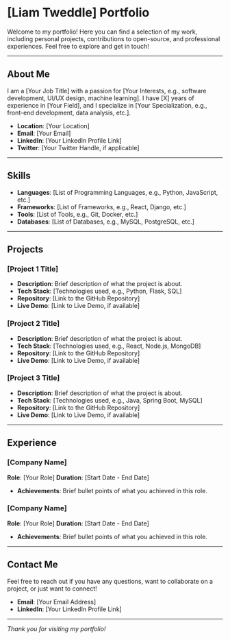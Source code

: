 # [Liam Tweddle] Portfolio

Welcome to my portfolio! Here you can find a selection of my work, including personal projects, contributions to open-source, and professional experiences. Feel free to explore and get in touch!

---

## About Me
I am a [Your Job Title] with a passion for [Your Interests, e.g., software development, UI/UX design, machine learning]. I have [X] years of experience in [Your Field], and I specialize in [Your Specialization, e.g., front-end development, data analysis, etc.].

- **Location**: [Your Location]
- **Email**: [Your Email]
- **LinkedIn**: [Your LinkedIn Profile Link]
- **Twitter**: [Your Twitter Handle, if applicable]

---

## Skills

- **Languages**: [List of Programming Languages, e.g., Python, JavaScript, etc.]
- **Frameworks**: [List of Frameworks, e.g., React, Django, etc.]
- **Tools**: [List of Tools, e.g., Git, Docker, etc.]
- **Databases**: [List of Databases, e.g., MySQL, PostgreSQL, etc.]

---

## Projects

### [Project 1 Title]
- **Description**: Brief description of what the project is about.
- **Tech Stack**: [Technologies used, e.g., Python, Flask, SQL]
- **Repository**: [Link to the GitHub Repository]
- **Live Demo**: [Link to Live Demo, if available]

### [Project 2 Title]
- **Description**: Brief description of what the project is about.
- **Tech Stack**: [Technologies used, e.g., React, Node.js, MongoDB]
- **Repository**: [Link to the GitHub Repository]
- **Live Demo**: [Link to Live Demo, if available]

### [Project 3 Title]
- **Description**: Brief description of what the project is about.
- **Tech Stack**: [Technologies used, e.g., Java, Spring Boot, MySQL]
- **Repository**: [Link to the GitHub Repository]
- **Live Demo**: [Link to Live Demo, if available]

---

## Experience

### [Company Name]
**Role**: [Your Role]
**Duration**: [Start Date - End Date]
- **Achievements**: Brief bullet points of what you achieved in this role.

### [Company Name]
**Role**: [Your Role]
**Duration**: [Start Date - End Date]
- **Achievements**: Brief bullet points of what you achieved in this role.

---

## Contact Me

Feel free to reach out if you have any questions, want to collaborate on a project, or just want to connect!

- **Email**: [Your Email Address]
- **LinkedIn**: [Your LinkedIn Profile Link]

---

_Thank you for visiting my portfolio!_
